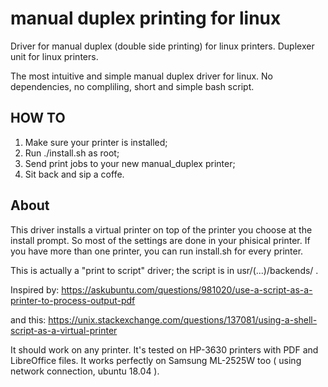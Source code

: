 # manual duplex printing for linux
Driver for manual duplex (double side printing) for linux printers. 
 Duplexer unit for linux printers.

The most intuitive and simple manual duplex driver for linux.
 No dependencies, no compliling, short and simple bash script.

## HOW TO
1. Make sure your printer is installed;
2. Run ./install.sh as root;
3. Send print jobs to your new manual_duplex printer;
4. Sit back and sip a coffe.


## About
This driver installs a virtual printer on top of the printer you choose at the install prompt.
So most of the settings are done in your phisical printer.
If you have more than one printer, you can run install.sh for every printer.

This is actually a "print to script" driver; the script is in usr/(...)/backends/ .

Inspired by:
https://askubuntu.com/questions/981020/use-a-script-as-a-printer-to-process-output-pdf

and this:
https://unix.stackexchange.com/questions/137081/using-a-shell-script-as-a-virtual-printer

It should work on any printer.
It's tested on HP-3630 printers with PDF and LibreOffice files. 
It works perfectly on Samsung ML-2525W too ( using network connection, ubuntu 18.04 ).


